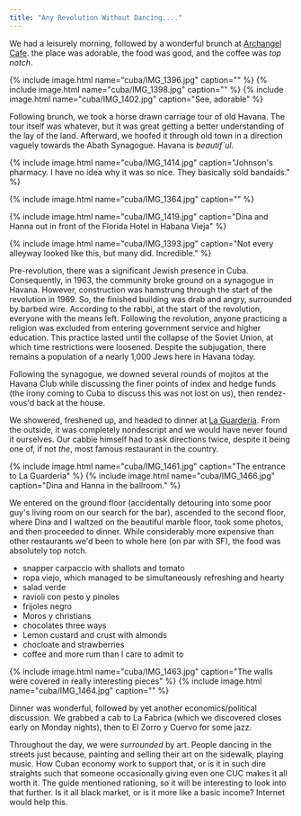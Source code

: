 ```yaml
---
title: "Any Revolution Without Dancing...."
---
```

We had a leisurely morning, followed by a wonderful brunch at [Archangel Cafe](). the place was adorable, the food was good, and the coffee was *top notch*.

{% include image.html name="cuba/IMG_1396.jpg" caption="" %}
{% include image.html name="cuba/IMG_1398.jpg" caption="" %}
{% include image.html name="cuba/IMG_1402.jpg" caption="See, adorable" %}

Following brunch, we took a horse drawn carriage tour of old Havana. The tour itself was whatever, but it was great getting a better understanding of the lay of the land. Afterward, we hoofed it through old town in a direction vaguely towards the Abath Synagogue. Havana is *beautif`ul*.

{% include image.html name="cuba/IMG_1414.jpg" caption="Johnson's pharmacy. I have no idea why it was so nice. They basically sold bandaids." %}

{% include image.html name="cuba/IMG_1364.jpg" caption="" %}

{% include image.html name="cuba/IMG_1419.jpg" caption="Dina and Hanna out in front of the Florida Hotel in Habana Vieja" %}

{% include image.html name="cuba/IMG_1393.jpg" caption="Not every alleyway looked like this, but many did. Incredible." %}

Pre-revolution, there was a significant Jewish presence in Cuba. Consequently, in 1963, the community broke ground on a synagogue in Havana. However, construction was hamstrung through the start of the revolution in 1969. So, the finished building was drab and angry, surrounded by barbed wire. According to the rabbi, at the start of the revolution, everyone with the means left. Following the revolution, anyone practicing a religion was excluded from entering government service and higher education. This practice lasted until the collapse of the Soviet Union,  at which time restrictions were loosened. Despite the subjugation, there remains a population of a nearly 1,000 Jews here in Havana today.

Following the synagogue, we downed several rounds of mojitos at the Havana Club while discussing the finer points of index and hedge funds (the irony coming to Cuba to discuss this was not lost on us), then rendez-vous'd back at the house.

We showered, freshened up, and headed to dinner at [La Guarderia](http://www.laguarida.com/en/). From the outside, it was completely nondescript and we would have never found it ourselves. Our cabbie himself had to ask directions twice, despite it being one of, if not *the*, most famous restaurant in the country.

{% include image.html name="cuba/IMG_1461.jpg" caption="The entrance to La Guarderia" %}
{% include image.html name="cuba/IMG_1466.jpg" caption="Dina and Hanna in the ballroom." %}

We entered on the ground floor (accidentally detouring into some poor guy's living room on our search for the bar), ascended to the second floor, where Dina and I waltzed on the beautiful marble floor, took some photos, and then proceeded to dinner.  While considerably more expensive than other restaurants we'd been to whole here (on par with SF), the food was absolutely top notch. 

- snapper carpaccio with shallots and tomato
- ropa viejo, which managed to be simultaneously refreshing and hearty
- salad verde
- ravioli con pesto y pinoles 
- frijoles negro
- Moros y christians
- chocolates three ways
- Lemon custard and crust with almonds
- chocloate and strawberries
- coffee and more rum than I care to admit to

{% include image.html name="cuba/IMG_1463.jpg" caption="The walls were covered in really interesting pieces" %}
{% include image.html name="cuba/IMG_1464.jpg" caption="" %}

Dinner was wonderful, followed by yet another economics/political discussion. We grabbed a cab to La Fabrica (which we discovered closes early on Monday nights), then to El Zorro y Cuervo for some jazz.

Throughout the day, we were *surrounded* by art. People dancing in the streets just because, painting and selling their art on the sidewalk, playing music. How Cuban economy work to support that, or is it in such dire straights such that someone occasionally giving even one CUC makes it all worth it. The guide mentioned rationing, so it will be interesting to look into that further. Is it all black market, or is it more like a basic income? Internet would help this.